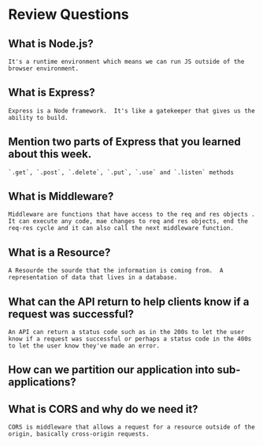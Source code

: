 # Review Questions

## What is Node.js?
    It's a runtime environment which means we can run JS outside of the browser environment.

## What is Express?
    Express is a Node framework.  It's like a gatekeeper that gives us the ability to build.
## Mention two parts of Express that you learned about this week.
    `.get`, `.post`, `.delete`, `.put`, `.use` and `.listen` methods
## What is Middleware?
    Middleware are functions that have access to the req and res objects . It can execute any code, mae changes to req and res objects, end the req-res cycle and it can also call the next middleware function.
## What is a Resource?
    A Resourde the sourde that the information is coming from.  A representation of data that lives in a database.
## What can the API return to help clients know if a request was successful?
    An API can return a status code such as in the 200s to let the user know if a request was successful or perhaps a status code in the 400s to let the user know they've made an error.
## How can we partition our application into sub-applications?

## What is CORS and why do we need it?
    CORS is middleware that allows a request for a resource outside of the origin, basically cross-origin requests.